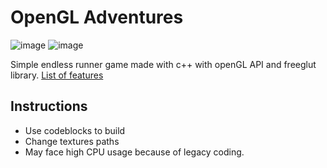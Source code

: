 # OpenGL Adventures
![image](https://user-images.githubusercontent.com/40205522/163989527-7e8dad3a-fde0-436d-99c1-3472e3cc48a8.png)
![image](https://user-images.githubusercontent.com/40205522/163989504-c55e2a7a-99fe-4d41-8604-d055126cb4d9.png)


Simple endless runner game made with c++ with openGL API and freeglut library.
[List of features](https://github.com/SaminYaser-work/CG-Project/projects/1)

## Instructions
- Use codeblocks to build
- Change textures paths
- May face high CPU usage because of legacy coding.
